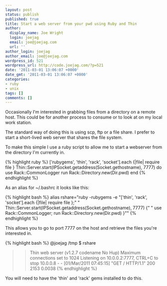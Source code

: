 ```yaml
---
layout: post
status: publish
published: true
title: Start a web server from your pwd using Ruby and Thin
author:
  display_name: Joe Wright
  login: joejag
  email: joe@joejag.com
  url: ''
author_login: joejag
author_email: joe@joejag.com
wordpress_id: 521
wordpress_url: http://code.joejag.com/?p=521
date: '2011-03-01 13:06:07 +0000'
date_gmt: '2011-03-01 13:06:07 +0000'
categories:
- ruby
- unix
tags: []
comments: []
---
```

<p>Occasionally I'm interested in grabbing files from a directory on a remote host.  This could be for another process to consume or to look at on my local work station.</p>
<p>The standard way of doing this is using scp, ftp or a file share.  I prefer to start a short-lived web server that shares the file system.  </p>
<p>To make this simple I use a ruby script to allow me to start a webserver from the directory I'm currently in.</p>

{% highlight ruby %}
['rubygems', 'thin', 'rack', 'socket'].each {|file| require file }
Thin::Server.start(IPSocket.getaddress(Socket.gethostname), 7777) do
  use Rack::CommonLogger
  run Rack::Directory.new(Dir.pwd)
end
{% endhighlight %}

<p>As an alias for ~/.bashrc it looks like this:</p>

{% highlight bash %}
alias rshare="ruby -rubygems -e "['thin', 'rack', 'socket'].each {|file| require file };"
" Thin::Server.start(IPSocket.getaddress(Socket.gethostname), 7777) {"
" use Rack::CommonLogger; run Rack::Directory.new(Dir.pwd) }""
{% endhighlight %}

<p>This allows you to go to port 7777 on the host and retrieve the files you're interested in.</p>

{% highlight bash %}
@joejag /tmp $ rshare
>> Thin web server (v1.2.7 codename No Hup)
>> Maximum connections set to 1024
>> Listening on 10.0.0.2:7777, CTRL+C to stop
10.0.0.8 - - [01/Mar/2011 07:45:15] "GET / HTTP/1.1" 200 2153 0.0038
{% endhighlight %}

<p>You will need to have the 'thin' and 'rack' gems installed to do this.</p>
